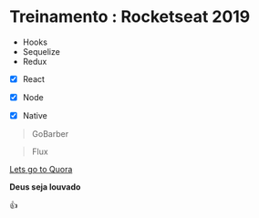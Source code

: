 # Treinamento : Rocketseat 2019

* Hooks
* Sequelize
* Redux


- [x] React
- [x] Node
- [x] Native


> GoBarber

> Flux

[Lets go to Quora](https://www.quora.com)


**Deus seja louvado**


:+1:
